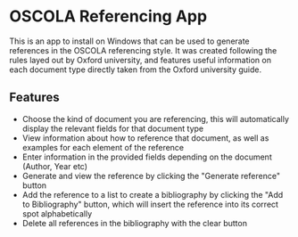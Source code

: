 # OSCOLA Referencing App

This is an app to install on Windows that can be used to generate references in the OSCOLA referencing style. It was created following the rules layed out by Oxford university, and features useful information on each document type directly taken from the Oxford university guide.

## Features
* Choose the kind of document you are referencing, this will automatically display the relevant fields for that document type
* View information about how to reference that document, as well as examples for each element of the reference
* Enter information in the provided fields depending on the document (Author, Year etc)
* Generate and view the reference by clicking the "Generate reference" button
* Add the reference to a list to create a bibliography by clicking the "Add to Bibliography" button, which will insert the reference into its correct spot alphabetically
* Delete all references in the bibliography with the clear button
